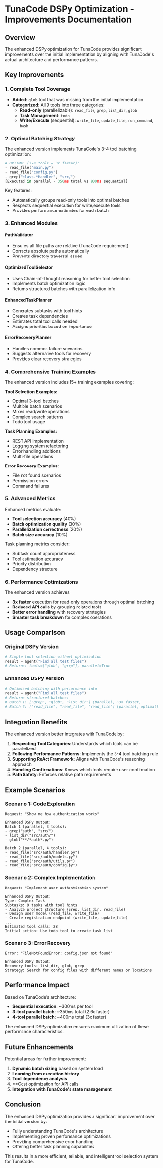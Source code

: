 # TunaCode DSPy Optimization - Improvements Documentation

## Overview

The enhanced DSPy optimization for TunaCode provides significant improvements over the initial implementation by aligning with TunaCode's actual architecture and performance patterns.

## Key Improvements

### 1. Complete Tool Coverage
- **Added**: `glob` tool that was missing from the initial implementation
- **Categorized**: All 9 tools into three categories:
  - **Read-only** (parallelizable): `read_file`, `grep`, `list_dir`, `glob`
  - **Task Management**: `todo`
  - **Write/Execute** (sequential): `write_file`, `update_file`, `run_command`, `bash`

### 2. Optimal Batching Strategy

The enhanced version implements TunaCode's 3-4 tool batching optimization:

```python
# OPTIMAL (3-4 tools = 3x faster):
- read_file("main.py")
- read_file("config.py") 
- grep("class.*Handler", "src/")
[Executed in parallel - 350ms total vs 900ms sequential]
```

Key features:
- Automatically groups read-only tools into optimal batches
- Respects sequential execution for write/execute tools
- Provides performance estimates for each batch

### 3. Enhanced Modules

#### PathValidator
- Ensures all file paths are relative (TunaCode requirement)
- Corrects absolute paths automatically
- Prevents directory traversal issues

#### OptimizedToolSelector
- Uses Chain-of-Thought reasoning for better tool selection
- Implements batch optimization logic
- Returns structured batches with parallelization info

#### EnhancedTaskPlanner
- Generates subtasks with tool hints
- Creates task dependencies
- Estimates total tool calls needed
- Assigns priorities based on importance

#### ErrorRecoveryPlanner
- Handles common failure scenarios
- Suggests alternative tools for recovery
- Provides clear recovery strategies

### 4. Comprehensive Training Examples

The enhanced version includes 15+ training examples covering:

**Tool Selection Examples:**
- Optimal 3-tool batches
- Multiple batch scenarios
- Mixed read/write operations
- Complex search patterns
- Todo tool usage

**Task Planning Examples:**
- REST API implementation
- Logging system refactoring
- Error handling additions
- Multi-file operations

**Error Recovery Examples:**
- File not found scenarios
- Permission errors
- Command failures

### 5. Advanced Metrics

Enhanced metrics evaluate:
- **Tool selection accuracy** (40%)
- **Batch optimization quality** (30%)
- **Parallelization correctness** (20%)
- **Batch size accuracy** (10%)

Task planning metrics consider:
- Subtask count appropriateness
- Tool estimation accuracy
- Priority distribution
- Dependency structure

### 6. Performance Optimizations

The enhanced version achieves:
- **3x faster** execution for read-only operations through optimal batching
- **Reduced API calls** by grouping related tools
- **Better error handling** with recovery strategies
- **Smarter task breakdown** for complex operations

## Usage Comparison

### Original DSPy Version
```python
# Simple tool selection without optimization
result = agent("Find all test files")
# Returns: tools=["glob", "grep"], parallel=True
```

### Enhanced DSPy Version
```python
# Optimized batching with performance info
result = agent("Find all test files")
# Returns structured batches:
# Batch 1: ["grep", "glob", "list_dir"] (parallel, ~3x faster)
# Batch 2: ["read_file", "read_file", "read_file"] (parallel, optimal)
```

## Integration Benefits

The enhanced version better integrates with TunaCode by:

1. **Respecting Tool Categories**: Understands which tools can be parallelized
2. **Following Performance Patterns**: Implements the 3-4 tool batching rule
3. **Supporting ReAct Framework**: Aligns with TunaCode's reasoning approach
4. **Handling Confirmations**: Knows which tools require user confirmation
5. **Path Safety**: Enforces relative path requirements

## Example Scenarios

### Scenario 1: Code Exploration
```
Request: "Show me how authentication works"

Enhanced DSPy Output:
Batch 1 (parallel, 3 tools):
- grep("auth", "src/")
- list_dir("src/auth/")
- glob("**/*auth*.py")

Batch 2 (parallel, 4 tools):
- read_file("src/auth/handler.py")
- read_file("src/auth/models.py")
- read_file("src/auth/utils.py")
- read_file("src/auth/config.py")
```

### Scenario 2: Complex Implementation
```
Request: "Implement user authentication system"

Enhanced DSPy Output:
Type: Complex Task
Subtasks: 9 tasks with tool hints
- Analyze project structure (grep, list_dir, read_file)
- Design user model (read_file, write_file)
- Create registration endpoint (write_file, update_file)
...
Estimated tool calls: 28
Initial action: Use todo tool to create task list
```

### Scenario 3: Error Recovery
```
Error: "FileNotFoundError: config.json not found"

Enhanced DSPy Output:
Recovery tools: list_dir, glob, grep
Strategy: Search for config files with different names or locations
```

## Performance Impact

Based on TunaCode's architecture:
- **Sequential execution**: ~300ms per tool
- **3-tool parallel batch**: ~350ms total (2.6x faster)
- **4-tool parallel batch**: ~400ms total (3x faster)

The enhanced DSPy optimization ensures maximum utilization of these performance characteristics.

## Future Enhancements

Potential areas for further improvement:
1. **Dynamic batch sizing** based on system load
2. **Learning from execution history**
3. **Tool dependency analysis**
4. **Cost optimization for API calls
5. **Integration with TunaCode's state management**

## Conclusion

The enhanced DSPy optimization provides a significant improvement over the initial version by:
- Fully understanding TunaCode's architecture
- Implementing proven performance optimizations
- Providing comprehensive error handling
- Offering better task planning capabilities

This results in a more efficient, reliable, and intelligent tool selection system for TunaCode.